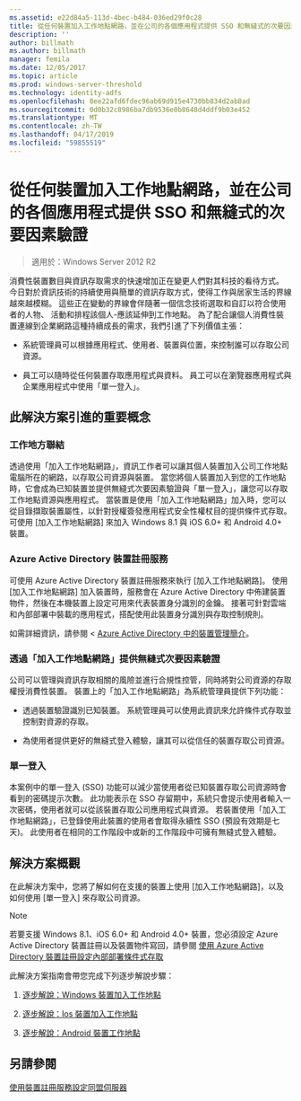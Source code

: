 ```yaml
---
ms.assetid: e22d84a5-113d-4bec-b484-036ed29f0c28
title: 從任何裝置加入工作地點網路，並在公司的各個應用程式提供 SSO 和無縫式的次要因素驗證
description: ''
author: billmath
ms.author: billmath
manager: femila
ms.date: 12/05/2017
ms.topic: article
ms.prod: windows-server-threshold
ms.technology: identity-adfs
ms.openlocfilehash: 0ee22afd6fdec96ab69d915e4730bb834d2ab8ad
ms.sourcegitcommit: 0d0b32c8986ba7db9536e0b8648d4ddf9b03e452
ms.translationtype: MT
ms.contentlocale: zh-TW
ms.lasthandoff: 04/17/2019
ms.locfileid: "59855519"
---
```

# <a name="join-to-workplace-from-any-device-for-sso-and-seamless-second-factor-authentication-across-company-applications"></a>從任何裝置加入工作地點網路，並在公司的各個應用程式提供 SSO 和無縫式的次要因素驗證

>適用於：Windows Server 2012 R2

消費性裝置數目與資訊存取需求的快速增加正在變更人們對其科技的看待方式。 今日對於資訊技術的持續使用與簡單的資訊存取方式，使得工作與居家生活的界線越來越模糊。 這些正在變動的界線會伴隨著一個信念技術選取和自訂以符合使用者的人物、 活動和排程該個人-應該延伸到工作地點。 為了配合讓個人消費性裝置連線到企業網路這種持續成長的需求，我們引進了下列價值主張：

-   系統管理員可以根據應用程式、使用者、裝置與位置，來控制誰可以存取公司資源。

-   員工可以隨時從任何裝置存取應用程式與資料。 員工可以在瀏覽器應用程式與企業應用程式中使用「單一登入」。

## <a name="key-concepts-introduced-in-the-solution"></a>此解決方案引進的重要概念

### <a name="workplace-join"></a>工作地方聯結
透過使用「加入工作地點網路」，資訊工作者可以讓其個人裝置加入公司工作地點電腦所在的網路，以存取公司資源與裝置。 當您將個人裝置加入到您的工作地點時，它會成為已知裝置並提供無縫式次要因素驗證與「單一登入」，讓您可以存取工作地點資源與應用程式。 當裝置是使用「加入工作地點網路」加入時，您可以從目錄擷取裝置屬性，以針對授權簽發應用程式安全性權杖目的提供條件式存取。 可使用 [加入工作地點網路] 來加入 Windows 8.1 與 iOS 6.0+ 和 Android 4.0+ 裝置。

### <a name="BKMK_DRS"></a>Azure Active Directory 裝置註冊服務
可使用 Azure Active Directory 裝置註冊服務來執行 [加入工作地點網路]。 使用 [加入工作地點網路] 加入裝置時，服務會在 Azure Active Directory 中佈建裝置物件，然後在本機裝置上設定可用來代表裝置身分識別的金鑰。 接著可針對雲端和內部部署中裝載的應用程式，搭配使用此裝置身分識別與存取控制規則。

如需詳細資訊，請參閱 < [Azure Active Directory 中的裝置管理簡介](https://docs.microsoft.com/azure/active-directory/device-management-introduction)。

### <a name="workplace-join-as-a-seamless-second-factor-authentication"></a>透過「加入工作地點網路」提供無縫式次要因素驗證
公司可以管理與資訊存取相關的風險並進行合規性控管，同時將對公司資源的存取權授消費性裝置。 裝置上的「加入工作地點網路」為系統管理員提供下列功能：

-   透過裝置驗證識別已知裝置。 系統管理員可以使用此資訊來允許條件式存取並控制對資源的存取。

-   為使用者提供更好的無縫式登入體驗，讓其可以從信任的裝置存取公司資源。

### <a name="single-sign-on"></a>單一登入
本案例中的單一登入 (SSO) 功能可以減少當使用者從已知裝置存取公司資源時會看到的密碼提示次數。 此功能表示在 SSO 存留期中，系統只會提示使用者輸入一次密碼，使用者就可以從該裝置存取公司應用程式與資源。 若裝置使用「加入工作地點網路」，已登錄使用此裝置的使用者會取得永續性 SSO (預設有效期是七天)。 此使用者在相同的工作階段中或新的工作階段中可擁有無縫式登入體驗。

## <a name="solution-overview"></a>解決方案概觀
在此解決方案中，您將了解如何在支援的裝置上使用 [加入工作地點網路]，以及如何使用 [單一登入] 來存取公司資源。

> [!NOTE]
> 若要支援 Windows 8.1、iOS 6.0+ 和 Android 4.0+ 裝置，您必須設定 Azure Active Directory 裝置註冊以及裝置物件寫回，請參閱 [使用 Azure Active Directory 裝置註冊設定內部部署條件式存取](https://msdn.microsoft.com/library/azure/dn788908.aspx)

此解決方案指南會帶您完成下列逐步解說步驟：

1.  [逐步解說：Windows 裝置加入工作地點](../../ad-fs/operations/Walkthrough--Workplace-Join-with-a-Windows-Device.md)

2.  [逐步解說：Ios 裝置加入工作地點](../../ad-fs/operations/Walkthrough--Workplace-Join-with-an-iOS-Device.md)

3.  [逐步解說：Android 裝置工作地點](../../ad-fs/operations/walkthrough--workplace-join-to-an-android-device.md)

## <a name="see-also"></a>另請參閱
[使用裝置註冊服務設定同盟伺服器](../deployment/configure-a-federation-server-with-device-registration-service.md)



